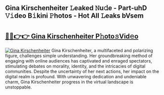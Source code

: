 ## Gina Kirschenheiter 𝙻eaked 𝙽u𝚍e - Part-uhD 𝚅𝚒deo B𝚒kini 𝙿hotos - Hot All 𝙻eaks bVsem

# <h2><a href="http://ld0pfz4.urlbe.top/?page=Gina+Kirschenheiter">🔗🔗👉👉 Gina Kirschenheiter P𝚑oto𝚜Vid𝚎o</a></h2>

[![Gina Kirschenheiter](https://i.imgur.com/eBuTRDB.gif)](http://ld0pfz4.urlbe.top/?page=Gina+Kirschenheiter)
Gina Kirschenheiter, a multifaceted and polarizing figure, challenges simple understanding. Her groundbreaking method of engaging with online audiences has captivated and enraged spectators, stimulating debates on morality, identity, and the intricacies of digital communities. Despite the uncertainty of her next actions, her impact on the digital realm is profound. With unwavering dedication and undeniable charm, Gina Kirschenheiter progress in the virtual landscape is unstoppable.
